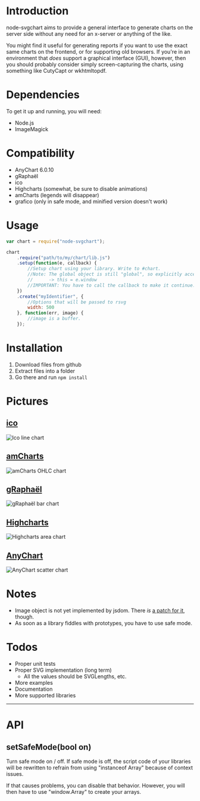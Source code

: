 Introduction
============
node-svgchart aims to provide a general interface to generate charts on the server side without any need for an x-server or anything of the like.

You might find it useful for generating reports if you want to use the exact same charts on the frontend, or for supporting old browsers. If you're in an environment that *does* support a graphical interface (GUI), however, then you should probably consider simply screen-capturing the charts, using something like CutyCapt or wkhtmltopdf.

Dependencies
============
To get it up and running, you will need:
* Node.js
* ImageMagick

Compatibility
=============
* AnyChart 6.0.10
* gRaphaël
* ico
* Highcharts (somewhat, be sure to disable animations)
* amCharts (legends will disappear)
* grafico (only in safe mode, and minified version doesn't work)

Usage
=====
```javascript
var chart = require("node-svgchart");

chart
    .require("path/to/my/chart/lib.js")
    .setup(function(e, callback) {
    	//Setup chart using your library. Write to #chart.
    	//Note: The global object is still "global", so explicitly access "e.window".
        //      -> this = e.window
        //IMPORTANT: You have to call the callback to make it continue. 
    })
    .create("myIdentifier", {
    	//Options that will be passed to rsvg
    	width: 500
    }, function(err, image) {
    	//image is a buffer.
    });
```

Installation
============
1. Download files from github
2. Extract files into a folder
3. Go there and run `npm install`

Pictures
========
[ico](https://github.com/uiteoi/ico)
---
![Ico line chart](http://zomg.ch/node/line.png)

[amCharts](http://amcharts.com/)
--------
![amCharts OHLC chart](http://zomg.ch/node/ohlc.png)

[gRaphaël](http://g.raphaeljs.com/)
--------
![gRaphaël bar chart](http://zomg.ch/node/bar.png)

[Highcharts](http://www.highcharts.com/)
----------
![Highcharts area chart](http://zomg.ch/node/pie.png)

[AnyChart](http://www.anychart.com/)
---------
![AnyChart scatter chart](http://zomg.ch/node/scatter.png)


Notes
=====
- Image object is not yet implemented by jsdom. There *is* [a patch for it](https://github.com/tmpvar/jsdom/commit/91a6d271f9), though.
- As soon as a library fiddles with prototypes, you have to use safe mode.

Todos
=====
- Proper unit tests
- Proper SVG implementation (long term)
    - All the values should be SVGLengths, etc.
- More examples
- Documentation
- More supported libraries

------
API
===

setSafeMode(bool on)
--------------------
Turn safe mode on / off. If safe mode is off, the script code of your libraries will be rewritten to refrain from using "instanceof Array" because of context issues.

If that causes problems, you can disable that behavior. However, you will then have to use "window.Array" to create your arrays.

